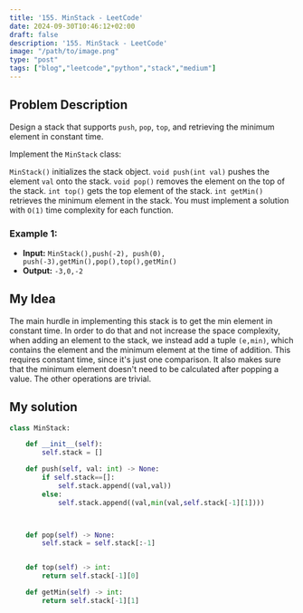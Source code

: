```yaml
---
title: '155. MinStack - LeetCode'
date: 2024-09-30T10:46:12+02:00
draft: false
description: '155. MinStack - LeetCode'
image: "/path/to/image.png"
type: "post"
tags: ["blog","leetcode","python","stack","medium"]
---
```

## Problem Description
Design a stack that supports `push`, `pop`, `top`, and retrieving the minimum element in constant time.

Implement the `MinStack` class:

`MinStack()` initializes the stack object.
`void push(int val)` pushes the element `val` onto the stack.
`void pop()` removes the element on the top of the stack.
`int top()` gets the top element of the stack.
`int getMin()` retrieves the minimum element in the stack.
You must implement a solution with `O(1)` time complexity for each function.

### Example 1:
* **Input:** `MinStack(),push(-2), push(0), push(-3),getMin(),pop(),top(),getMin()`
* **Output:** `-3,0,-2`
## My Idea
The main hurdle in implementing this stack is to get the min element in constant time. In order to do that and not increase the space complexity, when adding an element to the stack, we instead add a tuple `(e,min)`, which contains the element and the minimum element at the time of addition. This requires constant time, since it's just one comparison. It also makes sure that the minimum element doesn't need to be calculated after popping a value. The other operations are trivial.

## My solution
```python
class MinStack:

    def __init__(self):
        self.stack = []

    def push(self, val: int) -> None:
        if self.stack==[]:
            self.stack.append((val,val))
        else:
            self.stack.append((val,min(val,self.stack[-1][1])))



    def pop(self) -> None:
        self.stack = self.stack[:-1]


    def top(self) -> int:
        return self.stack[-1][0]

    def getMin(self) -> int:
        return self.stack[-1][1]

```

